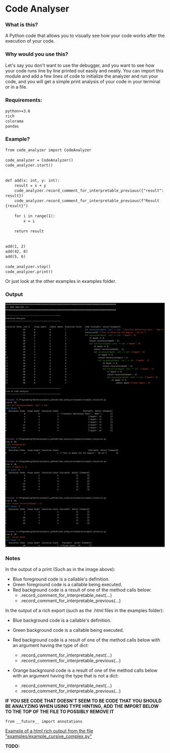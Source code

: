 # Code Analyser

### What is this?
A Python code that allows you to visually see how your code works after the execution of your code.

### Why would you use this?
Let's say you don't want to use the debugger, and you want to see how your code runs line by line printed out easily
and neatly. You can import this module and add a few lines of code to initialize the analyzer and run your code, and
you will get a simple print analysis of your code in your terminal or in a file.

### Requirements:
    python>=3.6
    rich
    colorama
    pandas

### Example?

    from code_analyzer import CodeAnalyzer
    
    code_analyzer = CodeAnalyzer()
    code_analyzer.start()
    
    
    def add(x: int, y: int):
        result = x + y
        code_analyzer.record_comment_for_interpretable_previous({"result": result})
        code_analyzer.record_comment_for_interpretable_previous(f"Result {result}")
    
        for i in range(1):
            x = i
    
        return result
    
    
    add(1, 2)
    add(42, 8)
    add(5, 6)
    
    code_analyzer.stop()
    code_analyzer.print()

Or just look at the other examples in examples folder.


### Output
![example_recursive.png](./images/example_recursive.png)
### Notes

In the output of a print (Such as in the image above):

* Blue foreground code is a callable's definition.
* Green foreground code is a callable being executed.
* Red background code is a result of one of the method calls below:
    * .record_comment_for_interpretable_next(...) 
    * .record_comment_for_interpretable_previous(...)
    
In the output of a rich export (such as the .html files in the examples folder):

* Blue background code is a callable's definition.
* Green background code is a callable being executed.
* Red background code is a result of one of the method calls below with an argument having the type of dict:
    * .record_comment_for_interpretable_next(...) 
    * .record_comment_for_interpretable_previous(...)
    
* Orange background code is a result of one of the method calls below with an argument having the type that is not a dict:
    * .record_comment_for_interpretable_next(...) 
    * .record_comment_for_interpretable_previous(...)

__IF YOU SEE CODE THAT DOESN'T SEEM TO BE CODE THAT YOU SHOULD BE ANALYZING WHEN USING TYPE HINTING, ADD THE 
IMPORT BELOW TO THE TOP OF THE FILE TO POSSIBLY REMOVE IT__

    from __future__ import annotations


[Example of a html rich output from the file "examples/example_cursive_complex.py"](https://htmlpreview.github.io/?https://github.com/josephedradan/code_analyzer/blob/main/examples/example_cursive_complex_code_analysis_rich.html)

__TODO:__

